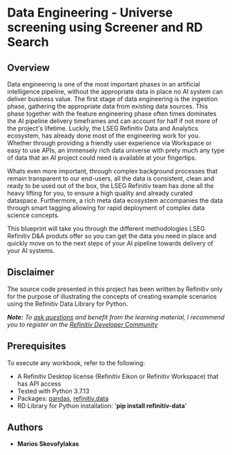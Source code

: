 # Data Engineering - Universe screening using Screener and RD Search


## <a id="overview"></a>Overview
Data engineering is one of the most important phases in an artificial intelligence pipeline, without the appropriate data in place no AI system can deliver business value. The first stage of data engineering is the ingestion phase, gathering the appropriate data from existing data sources. This phase together with the feature engineering phase often times dominates the AI pipeline delivery timeframes and can account for half if not more of the project's lifetime. Luckily, the LSEG Refinitiv Data and Analytics ecosystem, has already done most of the engineering work for you. Whether through providing a friendly user experience via Workspace or easy to use APIs, an immensely rich data universe with prety much any type of data that an AI project could need is available at your fingertips. 

Whats even more important, through complex background processes that remain transparent to our end-users, all the data is consistent, clean and ready to be used out of the box, the LSEG Refinitiv team has done all the heavy lifting for you, to ensure a high quality and already curated dataspace. Furthermore, a rich meta data ecosystem accompanies the data through smart tagging allowing for rapid deployment of complex data science concepts.

This blueprint will take you through the different methodologies LSEG Refinitiv D&A produts offer so you can get the data you need in place and quickly move on to the next steps of your AI pipeline towards delivery of your AI systems.

## <a id="disclaimer"></a>Disclaimer
The source code presented in this project has been written by Refinitiv only for the purpose of illustrating the concepts of creating example scenarios using the Refinitiv Data Library for Python.

***Note:** To [ask questions](https://community.developers.refinitiv.com/index.html) and benefit from the learning material, I recommend you to register on the [Refinitiv Developer Community](https://developers.refinitiv.com)*

## <a name="prerequisites"></a>Prerequisites

To execute any workbook, refer to the following:

- A Refinitiv Desktop license (Refinitiv Eikon or Refinitiv Workspace) that has API access 
- Tested with Python 3.7.13
- Packages: [pandas](https://pypi.org/project/pandas/), [refinitiv.data](https://pypi.org/project/refinitiv-data/)
- RD Library for Python installation:  '**pip install refinitiv-data**'


  
## <a id="authors"></a>Authors
* **Marios Skevofylakas**
